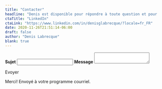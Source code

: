 ```yaml
---
title: "Contacter"
headline: "Denis est disponible pour répondre à toute question et pour travailler sur des projets. Si vous avez besoin d'aide sur vos travaux de programmation ou de graphisme, envoyez-lui un message."
ctaTitle: "LinkedIn"
ctaLink: "https://www.linkedin.com/in/denisglabrecque/?locale=fr_FR"
date: 2020-11-26T21:51:14-06:00
draft: false
author: "Denis Labrecque"
blank: true
---
```

<section class="margined" id="contact">
  <div class="contact-content">
    <form>
      <label for="subjectField"><strong>Sujet</strong></label>
      <input id="subjectField">
      <label for="messageField"><strong>Message</strong></label>
      <textarea id="messageField"></textarea>
    </form>
    <a class="button" id="sendEmail" onclick="sendEmail()">Evoyer</a>
  </div>
  <div class="circle__box hidden">
    <p>Merci! Envoyé à votre programme courriel.</p>
    <div class="circle__wrapper circle__wrapper--right">
      <div class="circle__whole circle__right"></div>
    </div>
    <div class="circle__wrapper circle__wrapper--left">
      <div class="circle__whole circle__left"></div>
    </div>
  </div>
  <script>
    let div_container = document.querySelector('div.contact-content')
    let fld_subject = document.querySelector('#subjectField')
    let txt_message = document.querySelector('#messageField')
    let btn_send = document.querySelector('#sendEmail')
    let div_confirmation = document.querySelector('div.circle__box')
    function sendEmail() {
      let mail = document.createElement("a")
      mail.href = 'mailto:denis.g.labrecque@gmail.com?subject=' + encodeURIComponent(fld_subject.value) + '&body=' + encodeURIComponent(txt_message.value)
      mail.click();
      div_confirmation.classList.remove('hidden')
      div_container.style.display = 'none'
    }
  </script>
</section>